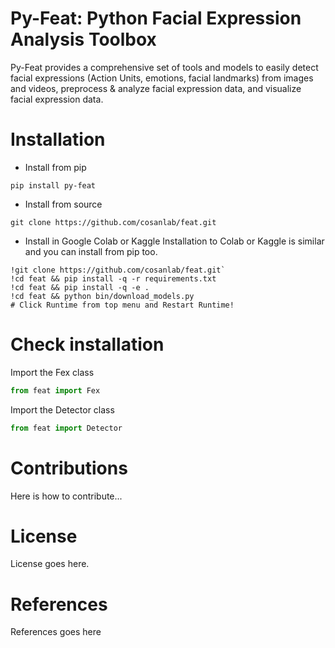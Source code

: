 Py-Feat: Python Facial Expression Analysis Toolbox
============================

Py-Feat provides a comprehensive set of tools and models to easily detect facial expressions (Action Units, emotions, facial landmarks) from images and videos, preprocess & analyze facial expression data, and visualize facial expression data. 
# Installation
- Install from pip
```
pip install py-feat
```

- Install from source
```
git clone https://github.com/cosanlab/feat.git
```

- Install in Google Colab or Kaggle 
Installation to Colab or Kaggle is similar and you can install from pip too. 
```
!git clone https://github.com/cosanlab/feat.git`  
!cd feat && pip install -q -r requirements.txt
!cd feat && pip install -q -e . 
!cd feat && python bin/download_models.py
# Click Runtime from top menu and Restart Runtime! 
```

# Check installation

Import the Fex class
```python
from feat import Fex
```

Import the Detector class
```python
from feat import Detector
```

# Contributions 
Here is how to contribute... 

# License 
License goes here.


# References
References goes here
